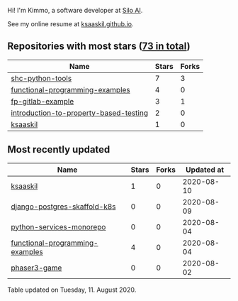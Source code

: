 Hi! I'm Kimmo, a software developer at [Silo AI](https://silo.ai/).

See my online resume at [ksaaskil.github.io](https://ksaaskil.github.io).

<!-- repositories starts -->

## Repositories with most stars ([73 in total](https://github.com/ksaaskil?tab=repositories))
| Name        | Stars           | Forks  |
| ------------- |-------------| -----|
|[shc-python-tools](https://github.com/ksaaskil/shc-python-tools)|7|3
|[functional-programming-examples](https://github.com/ksaaskil/functional-programming-examples)|4|0
|[fp-gitlab-example](https://github.com/ksaaskil/fp-gitlab-example)|3|1
|[introduction-to-property-based-testing](https://github.com/ksaaskil/introduction-to-property-based-testing)|2|0
|[ksaaskil](https://github.com/ksaaskil/ksaaskil)|1|0

<!-- repositories ends -->
<!-- recent_repositories starts -->

## Most recently updated
| Name        | Stars           | Forks  | Updated at
| ------------- |-------------| -----|-----|
|[ksaaskil](https://github.com/ksaaskil/ksaaskil)|1|0|2020-08-10
|[django-postgres-skaffold-k8s](https://github.com/ksaaskil/django-postgres-skaffold-k8s)|0|0|2020-08-09
|[python-services-monorepo](https://github.com/ksaaskil/python-services-monorepo)|0|0|2020-08-04
|[functional-programming-examples](https://github.com/ksaaskil/functional-programming-examples)|4|0|2020-08-04
|[phaser3-game](https://github.com/ksaaskil/phaser3-game)|0|0|2020-08-02

<!-- recent_repositories ends -->
<!-- updated_at starts -->
Table updated on Tuesday, 11. August 2020.
<!-- updated_at ends -->
